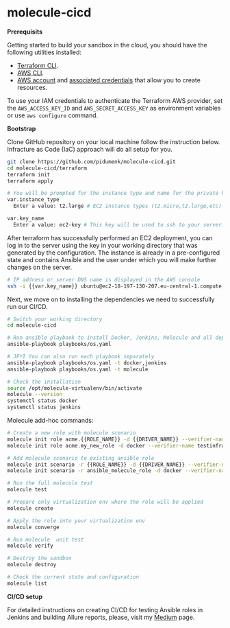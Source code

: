 # molecule-cicd

**Prerequisits**

Getting started to build your sandbox in the cloud, you should have the following utilities
installed:
  - [Terraform CLI](https://developer.hashicorp.com/terraform/tutorials/aws-get-started/install-cli). 
  - [AWS CLI](https://docs.aws.amazon.com/cli/latest/userguide/getting-started-install.html).
  - [AWS account](https://aws.amazon.com/free/?all-free-tier.sort-by=item.additionalFields.SortRank&all-free-tier.sort-order=asc&awsf.Free%20Tier%20Types=*all&awsf.Free%20Tier%20Categories=*all) and [associated credentials](https://docs.aws.amazon.com/IAM/latest/UserGuide/security-creds.html) that allow you to create resources.

To use your IAM credentials to authenticate the Terraform AWS provider, set the `AWS_ACCESS_KEY_ID` and `AWS_SECRET_ACCESS_KEY` as environment variables or use `aws configure` сommand.

**Bootstrap**

Clone GitHub repository on your local machine follow the instruction below. Infracture as Code (IaC) approach will do all setup for you.

```bash
git clone https://github.com/pidumenk/molecule-cicd.git
cd molecule-cicd/terraform
terraform init
terraform apply

# You will be prompted for the instance type and name for the private key.
var.instance_type
  Enter a value: t2.large # EC2 instance types (t2.micro,t2.large,etc).

var.key_name
  Enter a value: ec2-key # This key will be used to ssh to your server. Any name is applicable.
```

After terraform has successfully performed an EC2 deployment, you can log in to the server using the key in your working directory that was generated by the configuration. The instance is already in a pre-configured state and contains Ansible and the user under which you will make further changes on the server.

```bash
# IP address or server DNS name is displayed in the AWS console
ssh -i {{var.key_name}} ubuntu@ec2-18-197-130-207.eu-central-1.compute.amazonaws.com
```
Next, we move on to installing the dependencies we need to successfully run our CI/CD.

```bash
# Switch your working directory
cd molecule-cicd

# Run ansible playbook to install Docker, Jenkins, Molecule and all dependencies
ansible-playbook playbooks/os.yaml

# JFYI You can also run each playbook separately
ansible-playbook playbooks/os.yaml -t docker,jenkins
ansible-playbook playbooks/os.yaml -t molecule

# Check the installation
source /opt/molecule-virtualenv/bin/activate
molecule --version
systemctl status docker
systemctl status jenkins
```

Molecule add-hoc commands:

```bash
# Create a new role with molecule scenario
molecule init role acme.{{ROLE_NAME}} -d {{DRIVER_NAME}} --verifier-name {{VERIFIER_NAME}}
molecule init role acme.my_new_role -d docker --verifier-name testinfra

# Add molecule scenario to existing ansible role
molecule init scenario -r {{ROLE_NAME}} -d {{DRIVER_NAME}} --verifier-name {{VERIFIER_NAME}}
molecule init scenario -r ansible_molecule_role -d docker --verifier-name testinfra

# Run the full molecule test
molecule test

# Prepare only virtualization env where the role will be applied
molecule create 

# Apply the role into your virtualization env
molecule converge

# Run molecule  unit test 
molecule verify

# Destroy the sandbox
molecule destroy

# Check the current state and configuration
molecule list
```
**CI/CD setup**

For detailed instructions on creating CI/CD for testing Ansible roles in Jenkins and building Allure reports, please, visit my [Medium](https://medium.com/@pidumenk/the-idea-of-testing-ansible-roles-through-molecule-incl-25a63e9b759c) page.
